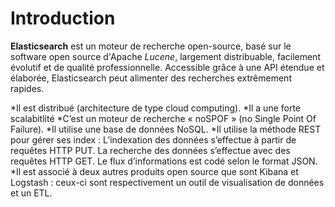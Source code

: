 # Introduction

**Elasticsearch** est un moteur de recherche open-source, basé sur le software open source d'Apache *Lucene*, largement distribuable, facilement évolutif et de qualité professionnelle. Accessible grâce à une API étendue et élaborée, Elasticsearch peut alimenter des recherches extrêmement rapides.

*Il est distribué (architecture de type cloud computing).
*Il a une forte scalabitlité
*C’est un moteur de recherche « noSPOF » (no Single Point Of Failure).
*Il utilise une base de données NoSQL.
*Il utilise la méthode REST pour gérer ses index : L’indexation des données s’effectue à partir de requêtes HTTP PUT. La recherche des données s’effectue avec des requêtes HTTP GET. Le flux d’informations est codé selon le format JSON.
*Il est associé à deux autres produits open source que sont Kibana et Logstash : ceux-ci sont respectivement un outil de visualisation de données et un ETL.